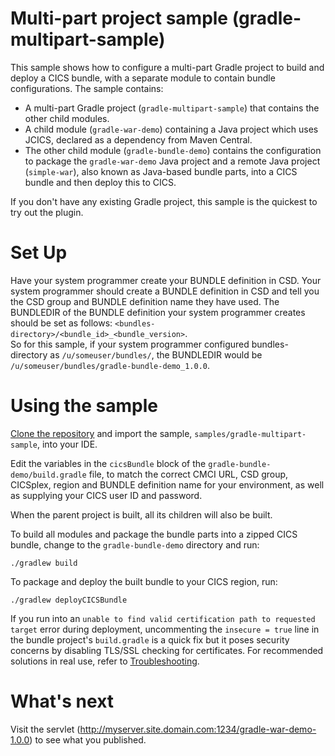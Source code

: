 # Multi-part project sample (gradle-multipart-sample)
This sample shows how to configure a multi-part Gradle project to build and deploy a CICS bundle, with a separate module to contain bundle configurations. The sample contains:
* A multi-part Gradle project (`gradle-multipart-sample`) that contains the other child modules.
* A child module (`gradle-war-demo`) containing a Java project which uses JCICS, declared as a dependency from Maven Central.
* The other child module (`gradle-bundle-demo`) contains the configuration to package the `gradle-war-demo` Java project and a remote Java project (`simple-war`), also known as Java-based bundle parts, into a CICS bundle and then deploy this to CICS.

If you don't have any existing Gradle project, this sample is the quickest to try out the plugin.

# Set Up
Have your system programmer create your BUNDLE definition in CSD.
Your system programmer should create a BUNDLE definition in CSD and tell you the CSD group and BUNDLE definition name they have used. The BUNDLEDIR of the BUNDLE definition your system programmer creates should be set as follows: `<bundles-directory>/<bundle_id>_<bundle_version>`.  
So for this sample, if your system programmer configured bundles-directory as `/u/someuser/bundles/`, the BUNDLEDIR would be `/u/someuser/bundles/gradle-bundle-demo_1.0.0`.

# Using the sample
[Clone the repository](https://github.com/IBM/cics-bundle-gradle.git) and import the sample, `samples/gradle-multipart-sample`, into your IDE.

Edit the variables in the `cicsBundle` block of the `gradle-bundle-demo/build.gradle` file, to match the correct CMCI URL, CSD group, CICSplex, region and BUNDLE definition name for your environment, as well as supplying your CICS user ID and password.

When the parent project is built, all its children will also be built.

To build all modules and package the bundle parts into a zipped CICS bundle, change to the `gradle-bundle-demo` directory and run:
```
./gradlew build
```

To package and deploy the built bundle to your CICS region, run:
```
./gradlew deployCICSBundle
```  
If you run into an `unable to find valid certification path to requested target` error during deployment, uncommenting the `insecure = true` line in the bundle project's `build.gradle` is a quick fix but it poses security concerns by disabling TLS/SSL checking for certificates. For recommended solutions in real use, refer to [Troubleshooting](https://github.com/IBM/cics-bundle-gradle#troubleshooting). 

# What's next
Visit the servlet (http://myserver.site.domain.com:1234/gradle-war-demo-1.0.0) to see what you published.
